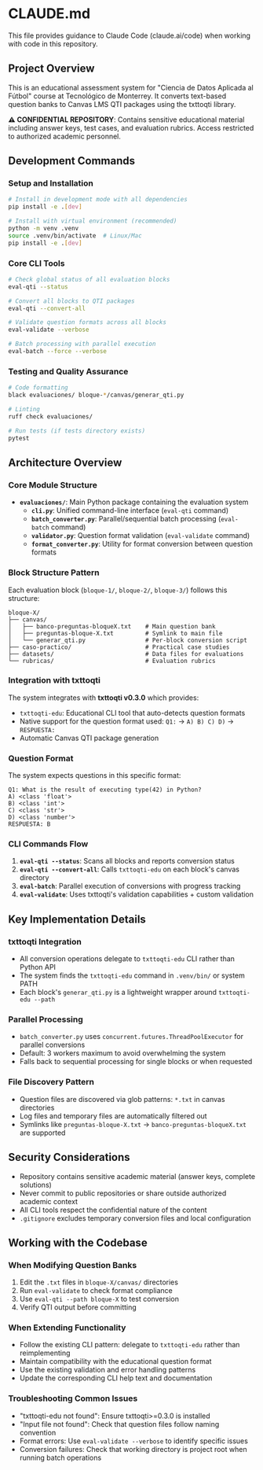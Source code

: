 # CLAUDE.md

This file provides guidance to Claude Code (claude.ai/code) when working with code in this repository.

## Project Overview

This is an educational assessment system for "Ciencia de Datos Aplicada al Fútbol" course at Tecnológico de Monterrey. It converts text-based question banks to Canvas LMS QTI packages using the txttoqti library.

**⚠️ CONFIDENTIAL REPOSITORY**: Contains sensitive educational material including answer keys, test cases, and evaluation rubrics. Access restricted to authorized academic personnel.

## Development Commands

### Setup and Installation
```bash
# Install in development mode with all dependencies
pip install -e .[dev]

# Install with virtual environment (recommended)
python -m venv .venv
source .venv/bin/activate  # Linux/Mac
pip install -e .[dev]
```

### Core CLI Tools
```bash
# Check global status of all evaluation blocks
eval-qti --status

# Convert all blocks to QTI packages
eval-qti --convert-all

# Validate question formats across all blocks
eval-validate --verbose

# Batch processing with parallel execution
eval-batch --force --verbose
```

### Testing and Quality Assurance
```bash
# Code formatting
black evaluaciones/ bloque-*/canvas/generar_qti.py

# Linting
ruff check evaluaciones/

# Run tests (if tests directory exists)
pytest
```

## Architecture Overview

### Core Module Structure
- **`evaluaciones/`**: Main Python package containing the evaluation system
  - **`cli.py`**: Unified command-line interface (`eval-qti` command)
  - **`batch_converter.py`**: Parallel/sequential batch processing (`eval-batch` command)
  - **`validator.py`**: Question format validation (`eval-validate` command)
  - **`format_converter.py`**: Utility for format conversion between question formats

### Block Structure Pattern
Each evaluation block (`bloque-1/`, `bloque-2/`, `bloque-3/`) follows this structure:
```
bloque-X/
├── canvas/
│   ├── banco-preguntas-bloqueX.txt    # Main question bank
│   ├── preguntas-bloque-X.txt         # Symlink to main file
│   └── generar_qti.py                 # Per-block conversion script
├── caso-practico/                     # Practical case studies
├── datasets/                          # Data files for evaluations
└── rubricas/                          # Evaluation rubrics
```

### Integration with txttoqti

The system integrates with **txttoqti v0.3.0** which provides:
- `txttoqti-edu`: Educational CLI tool that auto-detects question formats
- Native support for the question format used: `Q1:` → `A) B) C) D)` → `RESPUESTA:`
- Automatic Canvas QTI package generation

### Question Format
The system expects questions in this specific format:
```
Q1: What is the result of executing type(42) in Python?
A) <class 'float'>
B) <class 'int'>
C) <class 'str'>
D) <class 'number'>
RESPUESTA: B
```

### CLI Commands Flow
1. **`eval-qti --status`**: Scans all blocks and reports conversion status
2. **`eval-qti --convert-all`**: Calls `txttoqti-edu` on each block's canvas directory
3. **`eval-batch`**: Parallel execution of conversions with progress tracking
4. **`eval-validate`**: Uses txttoqti's validation capabilities + custom validation

## Key Implementation Details

### txttoqti Integration
- All conversion operations delegate to `txttoqti-edu` CLI rather than Python API
- The system finds the `txttoqti-edu` command in `.venv/bin/` or system PATH
- Each block's `generar_qti.py` is a lightweight wrapper around `txttoqti-edu --path`

### Parallel Processing
- `batch_converter.py` uses `concurrent.futures.ThreadPoolExecutor` for parallel conversions
- Default: 3 workers maximum to avoid overwhelming the system
- Falls back to sequential processing for single blocks or when requested

### File Discovery Pattern
- Question files are discovered via glob patterns: `*.txt` in canvas directories
- Log files and temporary files are automatically filtered out
- Symlinks like `preguntas-bloque-X.txt` → `banco-preguntas-bloqueX.txt` are supported

## Security Considerations

- Repository contains sensitive academic material (answer keys, complete solutions)
- Never commit to public repositories or share outside authorized academic context
- All CLI tools respect the confidential nature of the content
- `.gitignore` excludes temporary conversion files and local configuration

## Working with the Codebase

### When Modifying Question Banks
1. Edit the `.txt` files in `bloque-X/canvas/` directories
2. Run `eval-validate` to check format compliance
3. Use `eval-qti --path bloque-X` to test conversion
4. Verify QTI output before committing

### When Extending Functionality
- Follow the existing CLI pattern: delegate to `txttoqti-edu` rather than reimplementing
- Maintain compatibility with the educational question format
- Use the existing validation and error handling patterns
- Update the corresponding CLI help text and documentation

### Troubleshooting Common Issues
- "txttoqti-edu not found": Ensure txttoqti>=0.3.0 is installed
- "Input file not found": Check that question files follow naming convention
- Format errors: Use `eval-validate --verbose` to identify specific issues
- Conversion failures: Check that working directory is project root when running batch operations